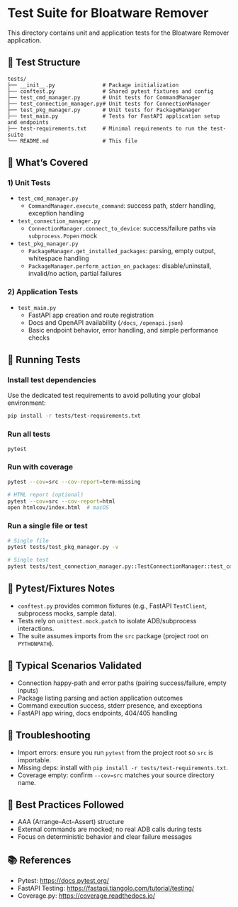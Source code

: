 # Test Suite for Bloatware Remover

This directory contains unit and application tests for the Bloatware Remover application.

## 📁 Test Structure

```
tests/
├── __init__.py               # Package initialization
├── conftest.py               # Shared pytest fixtures and config
├── test_cmd_manager.py       # Unit tests for CommandManager
├── test_connection_manager.py# Unit tests for ConnectionManager
├── test_pkg_manager.py       # Unit tests for PackageManager
├── test_main.py              # Tests for FastAPI application setup and endpoints
├── test-requirements.txt     # Minimal requirements to run the test-suite
└── README.md                 # This file
```

## 🧪 What’s Covered

### 1) Unit Tests
- `test_cmd_manager.py`
  - `CommandManager.execute_command`: success path, stderr handling, exception handling
- `test_connection_manager.py`
  - `ConnectionManager.connect_to_device`: success/failure paths via `subprocess.Popen` mock
- `test_pkg_manager.py`
  - `PackageManager.get_installed_packages`: parsing, empty output, whitespace handling
  - `PackageManager.perform_action_on_packages`: disable/uninstall, invalid/no action, partial failures

### 2) Application Tests
- `test_main.py`
  - FastAPI app creation and route registration
  - Docs and OpenAPI availability (`/docs`, `/openapi.json`)
  - Basic endpoint behavior, error handling, and simple performance checks

## 🚀 Running Tests

### Install test dependencies
Use the dedicated test requirements to avoid polluting your global environment:
```bash
pip install -r tests/test-requirements.txt
```

### Run all tests
```bash
pytest
```

### Run with coverage
```bash
pytest --cov=src --cov-report=term-missing

# HTML report (optional)
pytest --cov=src --cov-report=html
open htmlcov/index.html  # macOS
```

### Run a single file or test
```bash
# Single file
pytest tests/test_pkg_manager.py -v

# Single test
pytest tests/test_connection_manager.py::TestConnectionManager::test_connect_to_device_success -v
```

## 🔧 Pytest/Fixtures Notes

- `conftest.py` provides common fixtures (e.g., FastAPI `TestClient`, subprocess mocks, sample data).
- Tests rely on `unittest.mock.patch` to isolate ADB/subprocess interactions.
- The suite assumes imports from the `src` package (project root on `PYTHONPATH`).

## 🧪 Typical Scenarios Validated

- Connection happy-path and error paths (pairing success/failure, empty inputs)
- Package listing parsing and action application outcomes
- Command execution success, stderr presence, and exceptions
- FastAPI app wiring, docs endpoints, 404/405 handling

## 🐛 Troubleshooting

- Import errors: ensure you run `pytest` from the project root so `src` is importable.
- Missing deps: install with `pip install -r tests/test-requirements.txt`.
- Coverage empty: confirm `--cov=src` matches your source directory name.

## 🎯 Best Practices Followed

- AAA (Arrange–Act–Assert) structure
- External commands are mocked; no real ADB calls during tests
- Focus on deterministic behavior and clear failure messages

## 📚 References

- Pytest: https://docs.pytest.org/
- FastAPI Testing: https://fastapi.tiangolo.com/tutorial/testing/
- Coverage.py: https://coverage.readthedocs.io/